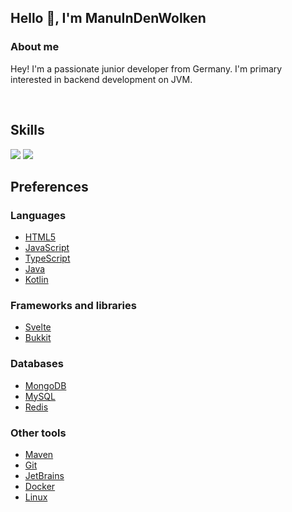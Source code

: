 ## Hello 👋, I'm ManuInDenWolken


### About me

Hey! I'm a passionate junior developer from Germany. I'm primary interested in backend development on JVM.

<br>

## Skills

<img src="https://github-readme-stats.vercel.app/api?username=ManuInDenWolken&theme=gotham">

<img src="https://github-readme-stats.vercel.app/api/top-langs/?username=ManuInDenWolken&layout=compact&theme=gotham">

<br>

## Preferences

### Languages

* <a href="https://en.wikipedia.org/wiki/HTML5/">HTML5</a>
* <a href="https://developer.mozilla.org/en-US/docs/Web/JavaScript/">JavaScript</a>
* <a href="https://www.typescriptlang.org/">TypeScript</a>
* <a href="https://www.java.com/en/">Java</a>
* <a href="https://kotlinlang.org/">Kotlin</a>

### Frameworks and libraries

<ul>
  <li><a href="https://svelte.dev/">Svelte</a></li>
  <li><a href="https://dev.bukkit.org/">Bukkit</a></li>
</ul>

### Databases

* <a href="https://www.mongodb.com/">MongoDB</a>
* <a href="https://www.mysql.com/">MySQL</a>
* <a href="https://redis.io/">Redis</a>

### Other tools

* <a href="https://maven.apache.org/">Maven</a>
* <a href="https://git-scm.com/">Git</a>
* <a href="https://www.jetbrains.com/">JetBrains</a>
* <a href="https://www.docker.com/">Docker</a>
* <a href="https://github.com/torvalds/linux/">Linux</a>

<!-- <img src="https://p7.hiclipart.com/preview/811/817/139/jenkins-continuous-integration-build-automation-continuous-delivery-software-build-integration-thumbnail.jpg" alt="jenkins" width="40" height="40" align="left"/> -->
